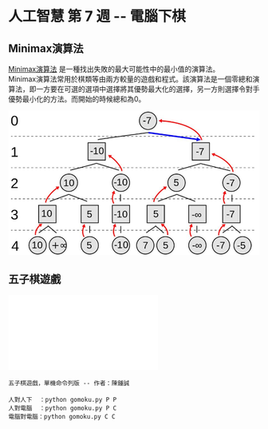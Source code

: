 # 人工智慧 第 7 週 -- 電腦下棋

## Minimax演算法
[Minimax演算法](https://zh.wikipedia.org/zh-tw/%E6%9E%81%E5%B0%8F%E5%8C%96%E6%9E%81%E5%A4%A7%E7%AE%97%E6%B3%95)
是一種找出失敗的最大可能性中的最小值的演算法。  
Minimax演算法常用於棋類等由兩方較量的遊戲和程式。該演算法是一個零總和演算法，即一方要在可選的選項中選擇將其優勢最大化的選擇，另一方則選擇令對手優勢最小化的方法。而開始的時候總和為0。  

![](../03/pic/Minimax.jpg)

## 五子棋遊戲
![程式碼](../03/11/../11-chess/01-gomoku/gomoku.py)  
```
五子棋遊戲，單機命令列版 -- 作者：陳鍾誠

人對人下  ：python gomoku.py P P
人對電腦  ：python gomoku.py P C
電腦對電腦：python gomoku.py C C
```
